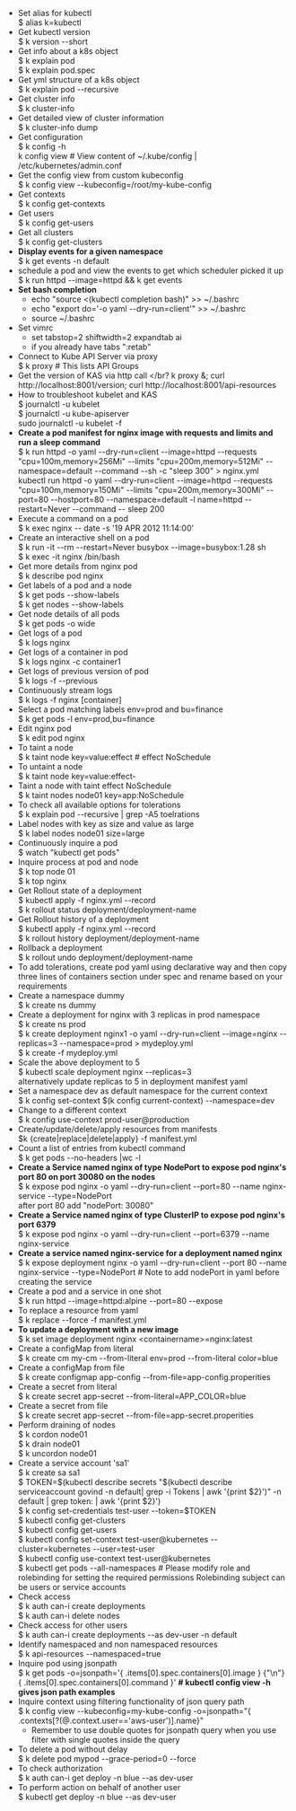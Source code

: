 - Set alias for kubectl </br>$ alias k=kubectl
- Get kubectl version </br> $ k version --short
- Get info about a k8s object </br> $ k explain pod </br> $ k explain pod.spec
- Get yml structure of a k8s object </br> $ k explain pod --recursive
- Get cluster info </br> $ k cluster-info </br> 
- Get detailed view of cluster information </br> $ k cluster-info dump
- Get configuration </br> $ k config -h </br> k config view # View content of ~/.kube/config | /etc/kubernetes/admin.conf
- Get the config view from custom kubeconfig </br> $ k config view --kubeconfig=/root/my-kube-config
- Get contexts </br> $ k config get-contexts
- Get users </br> $ k config get-users
- Get all clusters </br> $ k config get-clusters
- **Display events for a given namespace** </br> $ k get events -n default
- schedule a pod and view the events to get which scheduler picked it up </br> $ k run httpd --image=httpd && k get events
- **Set bash completion**
   - echo "source <(kubectl completion bash)" >> ~/.bashrc
   - echo "export do='-o yaml --dry-run=client'" >> ~/.bashrc
   - source ~/.bashrc
- Set vimrc
   - set tabstop=2 shiftwidth=2 expandtab ai  
   - if you already have tabs ":retab"
- Connect to Kube API Server via proxy </br> $ k proxy # This lists API Groups
- Get the version of KAS via http call </br? k proxy &; curl http://localhost:8001/version; curl http://localhost:8001/api-resources
- How to troubleshoot kubelet and KAS </br> $ journalctl -u kubelet </br> $ journalctl -u kube-apiserver </br> sudo journalctl -u kubelet -f
- **Create a pod manifest for nginx  image with requests and limits and run a sleep command** </br> $ k run httpd -o yaml --dry-run=client --image=httpd --requests "cpu=100m,memory=256Mi" --limits "cpu=200m,memory=512Mi" --namespace=default --command --sh -c "sleep 300" > nginx.yml </br> kubectl run httpd -o yaml --dry-run=client --image=httpd --requests "cpu=100m,memory=150Mi" --limits "cpu=200m,memory=300Mi" --port=80 --hostport=80 --namespace=default -l name=httpd --restart=Never --command -- sleep 200
- Execute a command on a pod </br> $ k exec nginx -- date -s '19 APR 2012 11:14:00'
- Create an interactive shell on a pod </br> $ k run -it --rm --restart=Never busybox --image=busybox:1.28 sh </br> $ k exec -it nginx /bin/bash
- Get more details from nginx pod </br> $ k describe pod nginx
- Get labels of a pod and a node </br> $ k get pods --show-labels </br> $ k get nodes --show-labels
- Get node details of all pods </br> $ k get pods -o wide
- Get logs of a pod </br> $ k logs nginx
- Get logs of a container in pod </br> $ k logs nginx -c container1
- Get logs of previous version of pod </br> $ k logs -f --previous
- Continuously stream logs </br> $ k logs -f nginx [container]
- Select a pod matching labels env=prod and bu=finance </br> $ k get pods -l env=prod,bu=finance
- Edit nginx pod </br> $ k edit pod nginx
- To taint a node </br> $ k taint node <nodename> key=value:effect   # effect NoSchedule
- To untaint a node </br> $ k taint node <nodename> key=value:effect-
- Taint a node with taint effect NoSchedule </br> $ k taint nodes node01 key=app:NoSchedule
- To check all available options for tolerations </br> $ k explain pod --recursive | grep -A5 toelrations
- Label nodes with key as size and value as large </br> $ k label nodes node01 size=large
- Continuously inquire a pod </br> $ watch "kubectl get pods" 
- Inquire process at pod and node </br> $ k top node 01 </br> $ k top nginx
- Get Rollout state of a deployment </br> $ kubectl apply -f nginx.yml --record </br> $ k rollout status deployment/deployment-name
- Get Rollout history of a deployment </br> $ kubectl apply -f nginx.yml --record </br> $ k rollout history deployment/deployment-name
- Rollback a deployment </br> $ k rollout undo deployment/deployment-name
- To add tolerations, create pod yaml using declarative way and then copy three lines of containers section under spec and rename based on your requirements
- Create a namespace dummy </br> $ k create ns dummy
- Create a deployment for nginx with 3 replicas in prod namespace </br> $ k create ns prod </br> $ k create deployment nginx1 -o yaml --dry-run=client --image=nginx --replicas=3 --namespace=prod > mydeploy.yml </br> $ k create -f mydeploy.yml
- Scale the above deployment to 5 </br> $ kubectl scale deployment nginx --replicas=3 </br> alternatively update replicas to 5 in deployment manifest yaml
- Set a namespace dev as default namespace for the current context </br> $ k config set-context $(k config current-context) --namespace=dev
- Change to a different context </br> $ k config use-context prod-user@production
- Create/update/delete/apply resources from manifests </br> $k {create|replace|delete|apply} -f manifest.yml
- Count a list of entries from kubectl command </br> $ k get pods --no-headers |wc -l
- **Create a Service named nginx of type NodePort to expose pod nginx's port 80 on port 30080 on the nodes** </br> $ k expose pod nginx -o yaml --dry-run=client --port=80 --name nginx-service --type=NodePort </br> after port 80 add "nodePort: 30080"
- **Create a Service named nginx of type ClusterIP to expose pod nginx's port 6379** </br> $ k expose pod nginx -o yaml --dry-run=client --port=6379 --name nginx-service 
- **Create a service named nginx-service for a deployment named nginx** </br> $ k expose deployment nginx -o yaml --dry-run=client --port 80 --name nginx-service --type=NodePort   # Note to add nodePort in yaml before creating the service
- Create a pod and a service in one shot </br> $ k run httpd --image=httpd:alpine --port=80 --expose 
- To replace a resource from yaml </br> $ k replace --force -f manifest.yml
- **To update a deployment with a new image** </br> $ k set image deployment nginx \<containername\>=nginx:latest
- Create a configMap from literal </br> $ k create cm my-cm --from-literal env=prod --from-literal color=blue
- Create a configMap from file </br> $ k create configmap app-config --from-file=app-config.properities
- Create a secret from literal </br> $ k create secret app-secret --from-literal=APP_COLOR=blue
- Create a secret from file </br> $ k create secret app-secret --from-file=app-secret.properities
- Perform draining of nodes </br> $ k cordon node01 </br> $ k drain node01 </br> $ k uncordon node01
- Create a service account 'sa1' </br> $ k create sa sa1 </br> $ TOKEN=$(kubectl describe secrets "$(kubectl describe serviceaccount govind -n default| grep -i Tokens | awk '{print $2}')" -n default | grep token: | awk '{print $2}') </br> $ k config set-credentials test-user --token=$TOKEN </br> $ kubectl config get-clusters </br> $ kubectl config get-users </br> $ kubectl config set-context test-user@kubernetes --cluster=kubernetes --user=test-user </br> $ kubectl config use-context test-user@kubernetes </br> $ kubectl get pods --all-namespaces # Please modify role and rolebinding for setting the required permissions Rolebinding subject can be users or service accounts
- Check access </br> $ k auth can-i create deployments </br> $ k auth can-i delete nodes
- Check access for other users </br> $ k auth can-i create deployments --as dev-user -n default
- Identify namespaced and non namespaced resources </br> $ k api-resources --namespaced=true
- Inquire pod using jsonpath </br> $ k get pods -o=jsonpath='{ .items[0].spec.containers[0].image } {"\n"}{ .items[0].spec.containers[0].command }'   **# kubectl config view -h gives json path examples**
- Inquire context using filtering functionality of json query path </br> $ k config view --kubeconfig=my-kube-config -o=jsonpath="{ .contexts[?(@.context.user=='aws-user')].name}"   
    - Remember to use double quotes for jsonpath query when you use filter with single quotes inside the query
- To delete a pod without delay </br> $ k delete pod mypod --grace-period=0 --force
- To check authorization </br> $ k auth can-i get deploy -n blue --as dev-user
- To perform action on behalf of another user </br> $ kubectl get deploy -n blue --as dev-user
